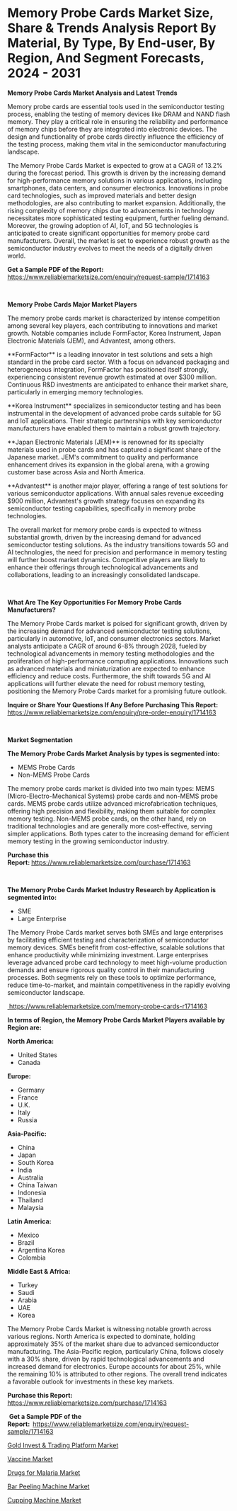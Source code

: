 <p><h1>Memory Probe Cards Market Size, Share & Trends Analysis Report By Material, By Type, By End-user, By Region, And Segment Forecasts, 2024 - 2031</h1></p><p><strong>Memory Probe Cards Market Analysis and Latest Trends</strong></p>
<p><p>Memory probe cards are essential tools used in the semiconductor testing process, enabling the testing of memory devices like DRAM and NAND flash memory. They play a critical role in ensuring the reliability and performance of memory chips before they are integrated into electronic devices. The design and functionality of probe cards directly influence the efficiency of the testing process, making them vital in the semiconductor manufacturing landscape.</p><p>The Memory Probe Cards Market is expected to grow at a CAGR of 13.2% during the forecast period. This growth is driven by the increasing demand for high-performance memory solutions in various applications, including smartphones, data centers, and consumer electronics. Innovations in probe card technologies, such as improved materials and better design methodologies, are also contributing to market expansion. Additionally, the rising complexity of memory chips due to advancements in technology necessitates more sophisticated testing equipment, further fueling demand. Moreover, the growing adoption of AI, IoT, and 5G technologies is anticipated to create significant opportunities for memory probe card manufacturers. Overall, the market is set to experience robust growth as the semiconductor industry evolves to meet the needs of a digitally driven world.</p></p>
<p><strong>Get a Sample PDF of the Report:&nbsp;</strong> <a href="https://www.reliablemarketsize.com/enquiry/request-sample/1714163?utm_campaign=1422&utm_medium=2&utm_source=Github&utm_content=ia&utm_term=22102024&utm_id=memory-probe-cards">https://www.reliablemarketsize.com/enquiry/request-sample/1714163</a></p>
<p>&nbsp;</p>
<p><strong>Memory Probe Cards Major Market Players</strong></p>
<p><p>The memory probe cards market is characterized by intense competition among several key players, each contributing to innovations and market growth. Notable companies include FormFactor, Korea Instrument, Japan Electronic Materials (JEM), and Advantest, among others.</p><p>**FormFactor** is a leading innovator in test solutions and sets a high standard in the probe card sector. With a focus on advanced packaging and heterogeneous integration, FormFactor has positioned itself strongly, experiencing consistent revenue growth estimated at over $300 million. Continuous R&D investments are anticipated to enhance their market share, particularly in emerging memory technologies.</p><p>**Korea Instrument** specializes in semiconductor testing and has been instrumental in the development of advanced probe cards suitable for 5G and IoT applications. Their strategic partnerships with key semiconductor manufacturers have enabled them to maintain a robust growth trajectory.</p><p>**Japan Electronic Materials (JEM)** is renowned for its specialty materials used in probe cards and has captured a significant share of the Japanese market. JEM's commitment to quality and performance enhancement drives its expansion in the global arena, with a growing customer base across Asia and North America.</p><p>**Advantest** is another major player, offering a range of test solutions for various semiconductor applications. With annual sales revenue exceeding $900 million, Advantest's growth strategy focuses on expanding its semiconductor testing capabilities, specifically in memory probe technologies.</p><p>The overall market for memory probe cards is expected to witness substantial growth, driven by the increasing demand for advanced semiconductor testing solutions. As the industry transitions towards 5G and AI technologies, the need for precision and performance in memory testing will further boost market dynamics. Competitive players are likely to enhance their offerings through technological advancements and collaborations, leading to an increasingly consolidated landscape.</p></p>
<p>&nbsp;</p>
<p><strong>What Are The Key Opportunities For Memory Probe Cards Manufacturers?</strong></p>
<p><p>The Memory Probe Cards market is poised for significant growth, driven by the increasing demand for advanced semiconductor testing solutions, particularly in automotive, IoT, and consumer electronics sectors. Market analysts anticipate a CAGR of around 6-8% through 2028, fueled by technological advancements in memory testing methodologies and the proliferation of high-performance computing applications. Innovations such as advanced materials and miniaturization are expected to enhance efficiency and reduce costs. Furthermore, the shift towards 5G and AI applications will further elevate the need for robust memory testing, positioning the Memory Probe Cards market for a promising future outlook.</p></p>
<p><strong>Inquire or Share Your Questions If Any Before Purchasing This Report:</strong> <a href="https://www.reliablemarketsize.com/enquiry/pre-order-enquiry/1714163?utm_campaign=1422&utm_medium=2&utm_source=Github&utm_content=ia&utm_term=22102024&utm_id=memory-probe-cards">https://www.reliablemarketsize.com/enquiry/pre-order-enquiry/1714163</a></p>
<p>&nbsp;</p>
<p><strong>Market Segmentation</strong></p>
<p><strong>The Memory Probe Cards Market Analysis by types is segmented into:</strong></p>
<p><ul><li>MEMS Probe Cards</li><li>Non-MEMS Probe Cards</li></ul></p>
<p><p>The memory probe cards market is divided into two main types: MEMS (Micro-Electro-Mechanical Systems) probe cards and non-MEMS probe cards. MEMS probe cards utilize advanced microfabrication techniques, offering high precision and flexibility, making them suitable for complex memory testing. Non-MEMS probe cards, on the other hand, rely on traditional technologies and are generally more cost-effective, serving simpler applications. Both types cater to the increasing demand for efficient memory testing in the growing semiconductor industry.</p></p>
<p><strong>Purchase this Report:&nbsp;</strong><a href="https://www.reliablemarketsize.com/purchase/1714163?utm_campaign=1422&utm_medium=2&utm_source=Github&utm_content=ia&utm_term=22102024&utm_id=memory-probe-cards">https://www.reliablemarketsize.com/purchase/1714163</a></p>
<p>&nbsp;</p>
<p><strong>The Memory Probe Cards Market Industry Research by Application is segmented into:</strong></p>
<p><ul><li>SME</li><li>Large Enterprise</li></ul></p>
<p><p>The Memory Probe Cards market serves both SMEs and large enterprises by facilitating efficient testing and characterization of semiconductor memory devices. SMEs benefit from cost-effective, scalable solutions that enhance productivity while minimizing investment. Large enterprises leverage advanced probe card technology to meet high-volume production demands and ensure rigorous quality control in their manufacturing processes. Both segments rely on these tools to optimize performance, reduce time-to-market, and maintain competitiveness in the rapidly evolving semiconductor landscape.</p></p>
<p><a href="https://www.reliablemarketsize.com/memory-probe-cards-r1714163?utm_campaign=1422&utm_medium=2&utm_source=Github&utm_content=ia&utm_term=22102024&utm_id=memory-probe-cards">&nbsp;https://www.reliablemarketsize.com/memory-probe-cards-r1714163</a></p>
<p><strong>In terms of Region, the Memory Probe Cards Market Players available by Region are:</strong></p>
<p>
    <p> <strong> North America: </strong>
        <ul>
            <li>United States</li>
            <li>Canada</li>
        </ul>
        </p> 
    <p> <strong> Europe: </strong>
        <ul>
            <li>Germany</li>
            <li>France</li>
            <li>U.K.</li>
            <li>Italy</li>
            <li>Russia</li>
        </ul>
        </p> 
    <p> <strong> Asia-Pacific: </strong>
        <ul>
            <li>China</li>
            <li>Japan</li>
            <li>South Korea</li>
            <li>India</li>
            <li>Australia</li>
            <li>China Taiwan</li>
            <li>Indonesia</li>
            <li>Thailand</li>
            <li>Malaysia</li>
        </ul>
        </p> 
    <p> <strong> Latin America: </strong>
        <ul>
            <li>Mexico</li>
            <li>Brazil</li>
            <li>Argentina Korea</li>
            <li>Colombia</li>
        </ul>
        </p> 
    <p> <strong> Middle East & Africa: </strong>
        <ul>
            <li>Turkey</li>
            <li>Saudi</li>
            <li>Arabia</li>
            <li>UAE</li>
            <li>Korea</li>
        </ul>
    </p>
    </p>
<p><p>The Memory Probe Cards Market is witnessing notable growth across various regions. North America is expected to dominate, holding approximately 35% of the market share due to advanced semiconductor manufacturing. The Asia-Pacific region, particularly China, follows closely with a 30% share, driven by rapid technological advancements and increased demand for electronics. Europe accounts for about 25%, while the remaining 10% is attributed to other regions. The overall trend indicates a favorable outlook for investments in these key markets.</p></p>
<p><strong>Purchase this Report: </strong><a href="https://www.reliablemarketsize.com/purchase/1714163?utm_campaign=1422&utm_medium=2&utm_source=Github&utm_content=ia&utm_term=22102024&utm_id=memory-probe-cards">https://www.reliablemarketsize.com/purchase/1714163</a></p>
<p>&nbsp;<strong>Get a Sample PDF of the Report:&nbsp;&nbsp;</strong><a href="https://www.reliablemarketsize.com/enquiry/request-sample/1714163?utm_campaign=1422&utm_medium=2&utm_source=Github&utm_content=ia&utm_term=22102024&utm_id=memory-probe-cards">https://www.reliablemarketsize.com/enquiry/request-sample/1714163</a></p>
<p><strong></strong></p>
<p><p><a href="https://github.com/johnieimmarta/Market-Research-Report-List-1/blob/main/gold-invest-trading-platform-market.md?utm_campaign=1422&utm_medium=2&utm_source=Github&utm_content=ia&utm_term=22102024&utm_id=memory-probe-cards">Gold Invest & Trading Platform Market</a></p><p><a href="https://www.linkedin.com/pulse/vaccine-market-trends-growth-outlook-2024-2031-stonehill-research-phjbc?utm_campaign=1422&utm_medium=2&utm_source=Github&utm_content=ia&utm_term=22102024&utm_id=memory-probe-cards">Vaccine Market</a></p><p><a href="https://www.linkedin.com/pulse/drugs-malaria-market-global-share-ranking-overall-posqc?utm_campaign=1422&utm_medium=2&utm_source=Github&utm_content=ia&utm_term=22102024&utm_id=memory-probe-cards">Drugs for Malaria Market</a></p><p><a href="https://issuu.com/reportprime-2/docs/bar-peeling-machine-market-size-203_0ddb68d5ee96b5?utm_campaign=1422&utm_medium=2&utm_source=Github&utm_content=ia&utm_term=22102024&utm_id=memory-probe-cards">Bar Peeling Machine Market</a></p><p><a href="https://github.com/fletaw9bs/Market-Research-Report-List-1/blob/main/cupping-machine-market.md?utm_campaign=1422&utm_medium=2&utm_source=Github&utm_content=ia&utm_term=22102024&utm_id=memory-probe-cards">Cupping Machine Market</a></p></p>